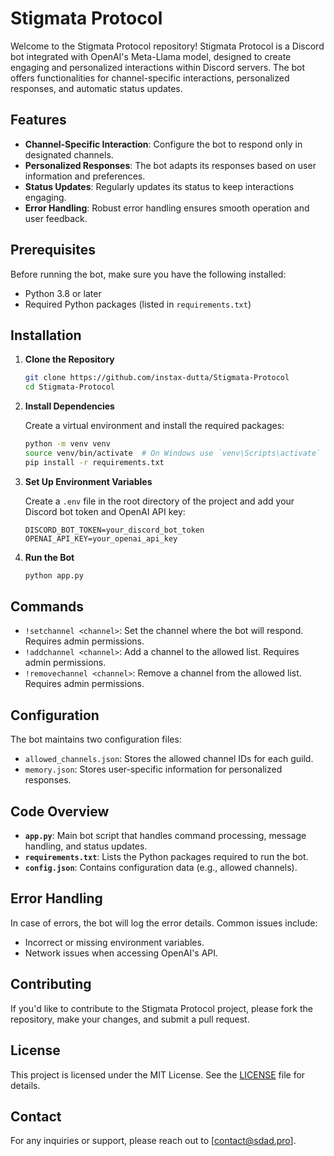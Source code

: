 # Stigmata Protocol

Welcome to the Stigmata Protocol repository! Stigmata Protocol is a Discord bot integrated with OpenAI's Meta-Llama model, designed to create engaging and personalized interactions within Discord servers. The bot offers functionalities for channel-specific interactions, personalized responses, and automatic status updates. 

## Features

- **Channel-Specific Interaction**: Configure the bot to respond only in designated channels.
- **Personalized Responses**: The bot adapts its responses based on user information and preferences.
- **Status Updates**: Regularly updates its status to keep interactions engaging.
- **Error Handling**: Robust error handling ensures smooth operation and user feedback.

## Prerequisites

Before running the bot, make sure you have the following installed:

- Python 3.8 or later
- Required Python packages (listed in `requirements.txt`)

## Installation

1. **Clone the Repository**

   ```bash
   git clone https://github.com/instax-dutta/Stigmata-Protocol
   cd Stigmata-Protocol
   ```

2. **Install Dependencies**

   Create a virtual environment and install the required packages:

   ```bash
   python -m venv venv
   source venv/bin/activate  # On Windows use `venv\Scripts\activate`
   pip install -r requirements.txt
   ```

3. **Set Up Environment Variables**

   Create a `.env` file in the root directory of the project and add your Discord bot token and OpenAI API key:

   ```env
   DISCORD_BOT_TOKEN=your_discord_bot_token
   OPENAI_API_KEY=your_openai_api_key
   ```

4. **Run the Bot**

   ```bash
   python app.py
   ```

## Commands

- `!setchannel <channel>`: Set the channel where the bot will respond. Requires admin permissions.
- `!addchannel <channel>`: Add a channel to the allowed list. Requires admin permissions.
- `!removechannel <channel>`: Remove a channel from the allowed list. Requires admin permissions.

## Configuration

The bot maintains two configuration files:

- `allowed_channels.json`: Stores the allowed channel IDs for each guild.
- `memory.json`: Stores user-specific information for personalized responses.

## Code Overview

- **`app.py`**: Main bot script that handles command processing, message handling, and status updates.
- **`requirements.txt`**: Lists the Python packages required to run the bot.
- **`config.json`**: Contains configuration data (e.g., allowed channels).

## Error Handling

In case of errors, the bot will log the error details. Common issues include:

- Incorrect or missing environment variables.
- Network issues when accessing OpenAI's API.

## Contributing

If you'd like to contribute to the Stigmata Protocol project, please fork the repository, make your changes, and submit a pull request.

## License

This project is licensed under the MIT License. See the [LICENSE](LICENSE) file for details.

## Contact

For any inquiries or support, please reach out to [contact@sdad.pro].
